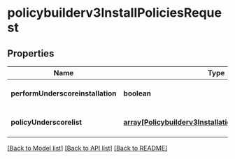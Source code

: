 # policybuilderv3InstallPoliciesRequest

## Properties
Name | Type | Description | Notes
------------ | ------------- | ------------- | -------------
**performUnderscoreinstallation** | **boolean** |  | [optional] [default to null]
**policyUnderscorelist** | [**array[Policybuilderv3InstallationAndSequenceObject]**](Policybuilderv3InstallationAndSequenceObject.md) |  | [optional] [default to null]

[[Back to Model list]](../README.md#documentation-for-models) [[Back to API list]](../README.md#documentation-for-api-endpoints) [[Back to README]](../README.md)


